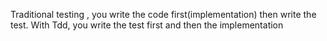 Traditional testing , you write the code first\(implementation\) then write the test. With Tdd, you write the test first and then the implementation

